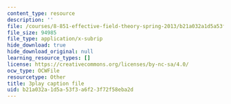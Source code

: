 ```yaml
---
content_type: resource
description: ''
file: /courses/8-851-effective-field-theory-spring-2013/b21a032a1d5a53f3a6f23f72f58eba2d_Jtda1czqdxc.vtt
file_size: 94985
file_type: application/x-subrip
hide_download: true
hide_download_original: null
learning_resource_types: []
license: https://creativecommons.org/licenses/by-nc-sa/4.0/
ocw_type: OCWFile
resourcetype: Other
title: 3play caption file
uid: b21a032a-1d5a-53f3-a6f2-3f72f58eba2d
---
```

